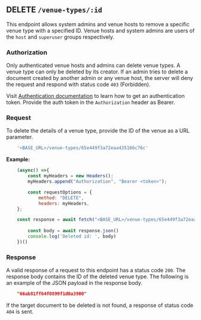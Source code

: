 ## DELETE `/venue-types/:id`

This endpoint allows system admins and venue hosts to remove a specific venue type with a specified ID. Venue hosts and system admins are users of the `host` and `superuser` groups respectively. 

### Authorization
Only authenticated venue hosts and admins can delete venue types. A venue type can only be deleted by its creator. If an admin tries to delete a document created by another admin or any venue host, the server will deny the request and respond with status code `403` (Forbidden).

Visit [Authentication documentation](../../../authentication/authentication.md) to learn how to get an authentication token. Provide the auth token in the `Authorization` header as Bearer. 

### Request
To delete the details of a venue type, provide the ID of the venue as a URL parameter. 
```javascript
    '<BASE_URL>/venue-types/65e449f3a72eaa435166c76c'
```

**Example:**

```javascript
    (async() =>{
        const myHeaders = new Headers();
        myHeaders.append("Authorization", "Bearer <token>");

        const requestOptions = {
            method: "DELETE",
            headers: myHeaders,
    };

    const response = await fetch("<BASE_URL>/venue-types/65e449f3a72eaa435166c76c",     requestOptions)
        
        const body = await response.json()
        console.log('Deleted id: ', body)
    })()
```


### Response
A valid response of a request to this endpoint has a status code `200`. The response body contains the ID of the deleted venue type. The following is an example of the JSON payload in the response body.

```json
    "66ab81ff64f0899f1d8a3980"
```

If the target document to be deleted is not found, a response of status code `404` is sent.
